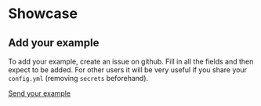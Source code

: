 # Showcase

## Add your example

To add your example, create an issue on github. Fill in all the fields and then expect to be added.
For other users it will be very useful if you share your `config.yml` (removing `secrets` beforehand).

[Send your example](https://github.com/hywax/mafl/issues/new?assignees=&labels=showcase&projects=&template=showcase.yml&title=%5BSHOWCASE%5D+%3Ctitle%3E)
